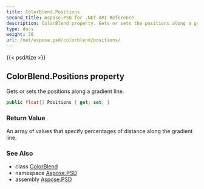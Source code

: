 ```yaml
---
title: ColorBlend.Positions
second_title: Aspose.PSD for .NET API Reference
description: ColorBlend property. Gets or sets the positions along a gradient line
type: docs
weight: 30
url: /net/aspose.psd/colorblend/positions/
---
```

{{< psd/tize >}}
## ColorBlend.Positions property

Gets or sets the positions along a gradient line.

```csharp
public float[] Positions { get; set; }
```

### Return Value

An array of values that specify percentages of distance along the gradient line.

### See Also

* class [ColorBlend](../)
* namespace [Aspose.PSD](../../../aspose.psd/)
* assembly [Aspose.PSD](../../../)


